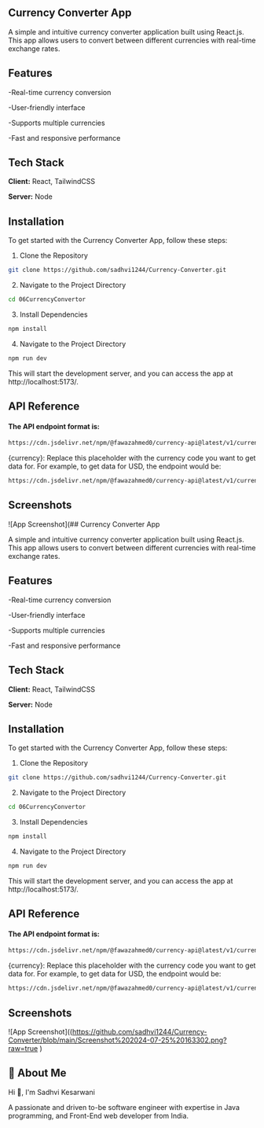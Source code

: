 ## Currency Converter App

A simple and intuitive currency converter application built using React.js. This app allows users to convert between different currencies with real-time exchange rates.
## Features

-Real-time currency conversion

-User-friendly interface

-Supports multiple currencies

-Fast and responsive performance
## Tech Stack

**Client:** React, TailwindCSS

**Server:** Node

## Installation 

To get started with the Currency Converter App, follow these steps:

1. Clone the Repository


```bash
git clone https://github.com/sadhvi1244/Currency-Converter.git
```
2. Navigate to the Project Directory

```bash
cd 06CurrencyConvertor
```

3. Install Dependencies

```bash
npm install
```

4. Navigate to the Project Directory

```bash
npm run dev
```
This will start the development server, and you can access the app at http://localhost:5173/.
## API Reference

#### The API endpoint format is:
```bash
https://cdn.jsdelivr.net/npm/@fawazahmed0/currency-api@latest/v1/currencies/${currency}.json
```
{currency}: Replace this placeholder with the currency code you want to get data for. For example, to get data for USD, the endpoint would be:
```bash
https://cdn.jsdelivr.net/npm/@fawazahmed0/currency-api@latest/v1/currencies/usd.json
```

## Screenshots

![App Screenshot](## Currency Converter App

A simple and intuitive currency converter application built using React.js. This app allows users to convert between different currencies with real-time exchange rates.
## Features

-Real-time currency conversion

-User-friendly interface

-Supports multiple currencies

-Fast and responsive performance
## Tech Stack

**Client:** React, TailwindCSS

**Server:** Node

## Installation 

To get started with the Currency Converter App, follow these steps:

1. Clone the Repository


```bash
git clone https://github.com/sadhvi1244/Currency-Converter.git
```
2. Navigate to the Project Directory

```bash
cd 06CurrencyConvertor
```

3. Install Dependencies

```bash
npm install
```

4. Navigate to the Project Directory

```bash
npm run dev
```
This will start the development server, and you can access the app at http://localhost:5173/.
## API Reference

#### The API endpoint format is:
```bash
https://cdn.jsdelivr.net/npm/@fawazahmed0/currency-api@latest/v1/currencies/${currency}.json
```
{currency}: Replace this placeholder with the currency code you want to get data for. For example, to get data for USD, the endpoint would be:
```bash
https://cdn.jsdelivr.net/npm/@fawazahmed0/currency-api@latest/v1/currencies/usd.json
```

## Screenshots

![App Screenshot]((https://github.com/sadhvi1244/Currency-Converter/blob/main/Screenshot%202024-07-25%20163302.png?raw=true )

## 🚀 About Me


Hi 👋, I'm Sadhvi Kesarwani

A passionate and driven to-be software engineer with expertise in Java programming, and Front-End web developer from India.

